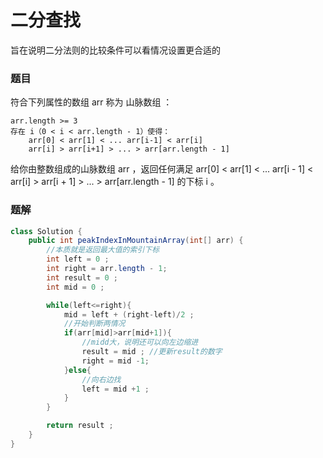 # 二分查找
旨在说明二分法则的比较条件可以看情况设置更合适的
### 题目
符合下列属性的数组 arr 称为 山脉数组 ：

    arr.length >= 3
    存在 i（0 < i < arr.length - 1）使得：
        arr[0] < arr[1] < ... arr[i-1] < arr[i]
        arr[i] > arr[i+1] > ... > arr[arr.length - 1]

给你由整数组成的山脉数组 arr ，返回任何满足 arr[0] < arr[1] < ... arr[i - 1] < arr[i] > arr[i + 1] > ... > arr[arr.length - 1] 的下标 i 。

### 题解
```Java
class Solution {
    public int peakIndexInMountainArray(int[] arr) {
        //本质就是返回最大值的索引下标
        int left = 0 ; 
        int right = arr.length - 1;
        int result = 0 ;
        int mid = 0 ;

        while(left<=right){
            mid = left + (right-left)/2 ;
            //开始判断两情况
            if(arr[mid]>arr[mid+1]){
                //midd大，说明还可以向左边缩进
                result = mid ; //更新result的数字
                right = mid -1;
            }else{
                //向右边找
                left = mid +1 ;
            }
        }

        return result ;
    }
}
``` 